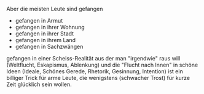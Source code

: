 Aber die meisten Leute sind gefangen

- gefangen in Armut
- gefangen in ihrer Wohnung
- gefangen in ihrer Stadt
- gefangen in ihrem Land
- gefangen in Sachzwängen

gefangen in einer Scheiss-Realität
aus der man "irgendwie" raus will
(Weltflucht, Eskapismus, Ablenkung)
und die "Flucht nach Innen"
in schöne Ideen
(Ideale, Schönes Gerede, Rhetorik,
Gesinnung, Intention)
ist ein billiger Trick für arme Leute,
die wenigstens (schwacher Trost)
für kurze Zeit
glücklich sein wollen.
